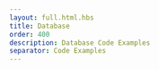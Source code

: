 ```yaml
---
layout: full.html.hbs
title: Database
order: 400
description: Database Code Examples
separator: Code Examples
---
```


<RedirectToFirstChild />
